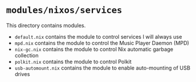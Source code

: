# `modules/nixos/services`
This directory contains modules.
- `default.nix` contains the module to control services I will always use
- `mpd.nix` contains the module to control the Music Player Daemon (MPD)
- `nix-gc.nix` contains the module to control Nix automatic garbage collection
- `polkit.nix` contains the module to control Polkit
- `usb-automount.nix` contains the module to enable auto-mounting of USB drives
